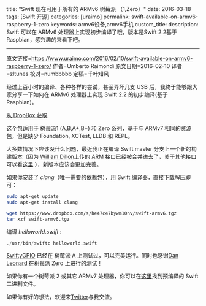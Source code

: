 title: "Swift 现在可用于所有的 ARMv6 树莓派 （1,Zero）"
date: 2016-03-18
tags: [Swift 开源]
categories: [uraimo]
permalink: swift-available-on-armv6-raspberry-1-zero
keywords: armv6设备,armv6手机
custom_title: 
description: Swift 可以在 ARMv6 处理器上实现初步编译了哦，版本是Swift 2.2基于Raspbian，感兴趣的来看下吧。

---
原文链接=https://www.uraimo.com/2016/02/10/swift-available-on-armv6-raspberry-1-zero/
作者=Umberto Raimondi
原文日期=2016-02-10
译者=zltunes
校对=numbbbbb
定稿=千叶知风

<!--此处开始正文-->

经过上百小时的编译、各种各样的尝试，甚至弄坏几支 USB 后，我终于能够跟大家分享一下如何在 ARMv6 处理器上实现 Swift 2.2 的初步编译(基于 Raspbian)。

[从 DropBox 获取](https://www.dropbox.com/s/he47c47bywm10nv/swift-armv6.tgz)

这个包适用于 树莓派1 (A,B,A+,B+) 和 Zero 系列，基于与 ARMv7 相同的资源包，但是缺少 Foundation, XCTest, LLDB 和 REPL。

<!--more-->

大多数情况下应该没什么问题，最近我正在编译 Swift master 分支上一个新的构建版本（因为[ William Dillon](https://github.com/apple/swift/pull/901)上传的 ARM 接口已经被合并进去了，关于其他接口可以看[这里](https://www.uraimo.com/2016/02/02/recap-of-swift-porting-efforts/)
），新版本应该会更加完善。

如果你安装了 *clang*（唯一需要的依赖包），用 Swift 编译器，直接下载解压即可：

```bash
sudo apt-get update
sudo apt-get install clang

wget https://www.dropbox.com/s/he47c47bywm10nv/swift-armv6.tgz
tar xzf swift-armv6.tgz
```

编译 *helloworld.swift* :

```swift
./usr/bin/swiftc helloworld.swift
```

[SwiftyGPIO](https://github.com/uraimo/SwiftyGPIO) 已经在 树莓派 A 上测试过，可以完美运行。同时也感谢[Dan Leonard](https://twitter.com/MacmeDan) 在树莓派 Zero  上进行的测试！

如果你有一个树莓派 2 或其它 ARMv7 处理器，你可以在[这里](http://dev.iachieved.it/iachievedit/open-source-swift-on-raspberry-pi-2/)找到预编译的 Swift 二进制文件。

如果你有好的想法，欢迎来[Twitter](http://www.twitter.com/uraimo)与我交流。